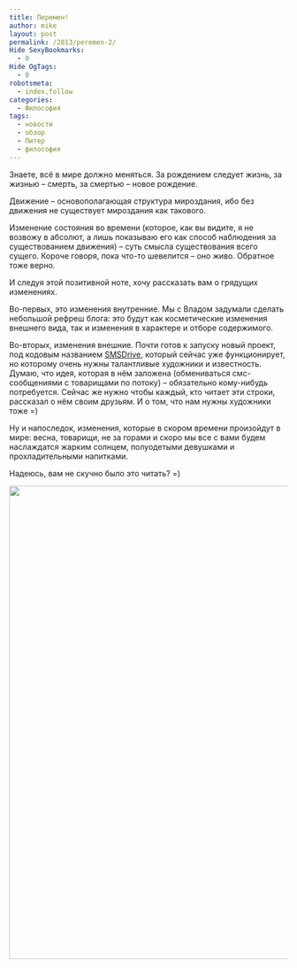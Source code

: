 ```yaml
---
title: Перемен!
author: mike
layout: post
permalink: /2013/peremen-2/
Hide SexyBookmarks:
  - 0
Hide OgTags:
  - 0
robotsmeta:
  - index,follow
categories:
  - Философия
tags:
  - новости
  - обзор
  - Питер
  - философия
---
```

Знаете, всё в мире должно меняться. За рождением следует жизнь, за жизнью &#8211; смерть, за смертью &#8211; новое рождение.

Движение &#8211; основополагающая структура мироздания, ибо без движения не существует мироздания как такового.

Изменение состояния во времени (которое, как вы видите, я не возвожу в абсолют, а лишь показываю его как способ наблюдения за существованием движения) &#8211; суть смысла существования всего сущего. Короче говоря, пока что-то шевелится &#8211; оно живо. Обратное тоже верно.<!--more-->

И следуя этой позитивной ноте, хочу рассказать вам о грядущих изменениях.

Во-первых, это изменения внутренние. Мы с Владом задумали сделать небольшой рефреш блога: это будут как косметические изменения внешнего вида, так и изменения в характере и отборе содержимого.

Во-вторых, изменения внешние. Почти готов к запуску новый проект, под кодовым названием <a href="http://sms-drive.ru" target="_blank">SMSDrive</a>, который сейчас уже функционирует, но которому очень нужны талантливые художники и известность. Думаю, что идея, которая в нём заложена (обмениваться смс-сообщениями с товарищами по потоку) &#8211; обязательно кому-нибудь потребуется. Сейчас же нужно чтобы каждый, кто читает эти строки, рассказал о нём своим друзьям. И о том, что нам нужны художники тоже =)

Ну и напоследок, изменения, которые в скором времени произойдут в мире: весна, товарищи, не за горами и скоро мы все с вами будем наслаждатся жарким солнцем, полуодетыми девушками и прохладительными напитками.

Надеюсь, вам не скучно было это читать? =)

<img class="aligncenter" alt="" src="http://25.media.tumblr.com/871c67475f21d3fe820f0ccb80c353b6/tumblr_mjfyjr589b1r33wnro1_1280.jpg" width="1280" height="855" />